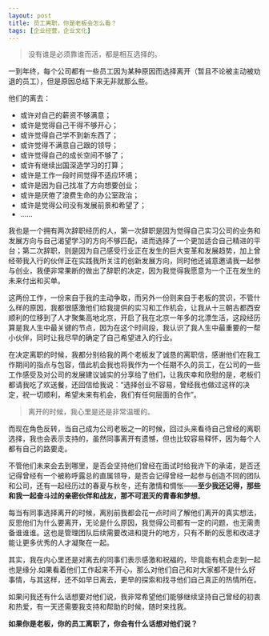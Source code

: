 ```yaml
---
layout: post
title: 员工离职，你是老板会怎么看？
tags: [企业经营，企业文化]
---
```


>没有谁是必须靠谁而活，都是相互选择的。

一到年终，每个公司都有一些员工因为某种原因而选择离开（暂且不论被主动被劝退的员工），但是原因总结下来无非就那么些。

他们的离去：

* 或许对自己的薪资不够满意；
* 或许是觉得自己干得不够开心；
* 或许觉得自己学不到新东西了；
* 或许觉得不满意自己跟的领导；
* 或许觉得自己的成长空间不够了；
* 或许有继续出国深造学习的打算；
* 或许是工作一段时间觉得不适应环境；
* 或许是因为自己找准了方向想要创业；
* 或许是厌倦了浪费生命的办公室政治；
* 或许是觉得公司没有发展前景和希望了；
* ......


我也是一个拥有两次辞职经历的人，第一次辞职是因为觉得自己实习公司的业务和发展方向与自己渴望学习的方向不够匹配，进而选择了一个更加适合自己精进的平台；第二次辞职，则是因为自己感受行业正在发生的巨大变革和发展趋势，加上曾经带我入行的伙伴正在实践我所关注的创新发展方向，同时他还诚意邀请我一起参与创业，我便非常果断的做出了辞职的决定，因为我觉得我愿意为一个正在发生的未来付出和买单。

这两份工作，一份来自于我的主动争取，而另外一份则来自于老板的赏识，不管什么样的原因，我都很感激他们给我提供的实习和工作机会，让我从十三朝古都西安顺利的位移到了人才聚集高地北京，开启了我在北京一年多的北漂生活，这段经历算是我人生中最关键的节点，因为在这个时间段，我认识了我人生中最重要的一帮小伙伴，同时让我尽早的确定了自己希望进入的行业。

在决定离职的时候，我都分别给我的两个老板发了诚恳的离职信，感谢他们在我工作期间的指点与包容，借此机会我也将我作为一个任期不久的员工，在公司的一些工作感受及对公司的发展建议诚实的分享给了他们，让我庆幸和欣慰的是，老板们都请我吃了欢送餐，还回信给我说：“选择创业不容易，曾经我也做过这样的决定，祝一切顺利，希望未来有机会，我们有任何层面的合作”。

>离开的时候，我心里是还是非常温暖的。

而现在角色反转，当自己成为公司老板之一的时候，回过头来看待自己曾经的离职选择，我也会表示支持的，虽然同事离开有遗憾，但也比较容易释怀，因为每个人都有自己的路要走。

不管他们未来会去到哪里，是否会坚持他们曾经在面试时给我许下的承诺，是否还记得曾经有一个被称呼露总的直属领导，是否会记得曾经一起参与创造不同的团队和公司，还有一起经历过的春夏与秋冬，还有激情和惆怅——**至少我还记得，那些和我一起奋斗过的亲密伙伴和战友，那不可泯灭的青春和梦想**。
 
每当有同事选择离开的时候，离别前我都会花一点时间了解他们离开的真实想法，反思他们为什么要离开，无论是什么原因，我觉得公司都有一定的问题，也无需责备谁谁谁。这也是管理团队后续需要改进和提升的地方，只有不断的反思和改进才能让更多优秀的人才凝聚在一起。

其实，我在内心里还是对离去的同事们表示感激和祝福的，毕竟能有机会走到一起也是缘分.如果看着他们工作起来不开心，那么对他们自己和对大家都不是什么好事情，与其这样，还不如早日离去，更早的探索和找寻他们自己真正的热情所在。

如果问我还有什么话想要对他们说，我非常希望他们能够继续坚持自己曾经的初衷和热爱，有一天还需要我支持和帮助的时候，随时来找我。

**如果你是老板，你的员工离职了，你会有什么话想对他们说？**







